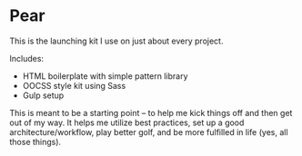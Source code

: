 # Pear

This is the launching kit I use on just about every project.

Includes:

- HTML boilerplate with simple pattern library
- OOCSS style kit using Sass
- Gulp setup

This is meant to be a starting point – to help me kick things off and then get out of my way. It helps me utilize best practices, set up a good architecture/workflow, play better golf, and be more fulfilled in life (yes, all those things).